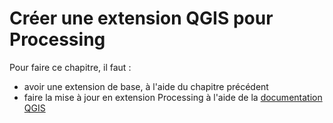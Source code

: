 # Créer une extension QGIS pour Processing

Pour faire ce chapitre, il faut : 

* avoir une extension de base, à l'aide du chapitre précédent
* faire la mise à jour en extension Processing à l'aide de la 
  [documentation QGIS](https://docs.qgis.org/3.16/fr/docs/pyqgis_developer_cookbook/processing.html)
